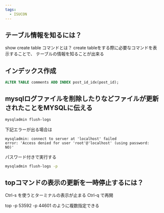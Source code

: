 ```yaml
---
tags:
  - ISUCON
---
```


## テーブル情報を知るには？
show create table コマンドとは？
create tableをする際に必要なコマンドを表示することで、
テーブルの情報を知ることが出来る


## インデックス作成
```sql
ALTER TABLE comments ADD INDEX post_id_idx(post_id);
```


## mysqlログファイルを削除したりなどファイルが更新されたことをMYSQLに伝える
```bash
mysqladmin flush-logs
```

下記エラーが出る場合は
```
mysqladmin: connect to server at 'localhost' failed
error: 'Access denied for user 'root'@'localhost' (using password: NO)'
```

パスワード付きで実行する
```bash
mysqladmin flush-logs -p
```

## topコマンドの表示の更新を一時停止するには？
Ctrl-s を使うとターミナルの表示が止まる
Ctrl-q で再開

top -p 53592 -p 44601 のように複数指定できる
